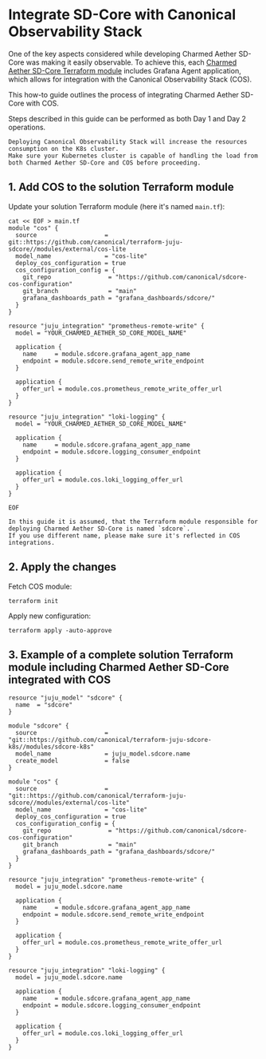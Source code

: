 # Integrate SD-Core with Canonical Observability Stack

One of the key aspects considered while developing Charmed Aether SD-Core was making it easily observable.
To achieve this, each [Charmed Aether SD-Core Terraform module][Charmed Aether SD-Core Terraform modules] includes Grafana Agent application, which allows for integration with the Canonical Observability Stack (COS).

This how-to guide outlines the process of integrating Charmed Aether SD-Core with COS.

Steps described in this guide can be performed as both Day 1 and Day 2 operations.

```{note}
Deploying Canonical Observability Stack will increase the resources consumption on the K8s cluster. 
Make sure your Kubernetes cluster is capable of handling the load from both Charmed Aether SD-Core and COS before proceeding.  
```

## 1. Add COS to the solution Terraform module

Update your solution Terraform module (here it's named `main.tf`):

```console
cat << EOF > main.tf
module "cos" {
  source                   = git::https://github.com/canonical/terraform-juju-sdcore//modules/external/cos-lite
  model_name               = "cos-lite"
  deploy_cos_configuration = true
  cos_configuration_config = {
    git_repo                = "https://github.com/canonical/sdcore-cos-configuration"
    git_branch              = "main"
    grafana_dashboards_path = "grafana_dashboards/sdcore/"
  }
}

resource "juju_integration" "prometheus-remote-write" {
  model = "YOUR_CHARMED_AETHER_SD_CORE_MODEL_NAME"

  application {
    name     = module.sdcore.grafana_agent_app_name
    endpoint = module.sdcore.send_remote_write_endpoint
  }

  application {
    offer_url = module.cos.prometheus_remote_write_offer_url
  }
}

resource "juju_integration" "loki-logging" {
  model = "YOUR_CHARMED_AETHER_SD_CORE_MODEL_NAME"

  application {
    name     = module.sdcore.grafana_agent_app_name
    endpoint = module.sdcore.logging_consumer_endpoint
  }

  application {
    offer_url = module.cos.loki_logging_offer_url
  }
}

EOF
```

```{note}
In this guide it is assumed, that the Terraform module responsible for deploying Charmed Aether SD-Core is named `sdcore`.
If you use different name, please make sure it's reflected in COS integrations.
```

## 2. Apply the changes

Fetch COS module:

```console
terraform init
```

Apply new configuration:

```console
terraform apply -auto-approve
```

## 3. Example of a complete solution Terraform module including Charmed Aether SD-Core integrated with COS

```console
resource "juju_model" "sdcore" {
  name  = "sdcore"
}

module "sdcore" {
  source                   = "git::https://github.com/canonical/terraform-juju-sdcore-k8s//modules/sdcore-k8s"
  model_name               = juju_model.sdcore.name
  create_model             = false
}

module "cos" {
  source                   = "git::https://github.com/canonical/terraform-juju-sdcore//modules/external/cos-lite"
  model_name               = "cos-lite"
  deploy_cos_configuration = true
  cos_configuration_config = {
    git_repo                = "https://github.com/canonical/sdcore-cos-configuration"
    git_branch              = "main"
    grafana_dashboards_path = "grafana_dashboards/sdcore/"
  }
}

resource "juju_integration" "prometheus-remote-write" {
  model = juju_model.sdcore.name

  application {
    name     = module.sdcore.grafana_agent_app_name
    endpoint = module.sdcore.send_remote_write_endpoint
  }

  application {
    offer_url = module.cos.prometheus_remote_write_offer_url
  }
}

resource "juju_integration" "loki-logging" {
  model = juju_model.sdcore.name

  application {
    name     = module.sdcore.grafana_agent_app_name
    endpoint = module.sdcore.logging_consumer_endpoint
  }

  application {
    offer_url = module.cos.loki_logging_offer_url
  }
}
```

[Charmed Aether SD-Core Terraform modules]: https://github.com/canonical/terraform-juju-sdcore
